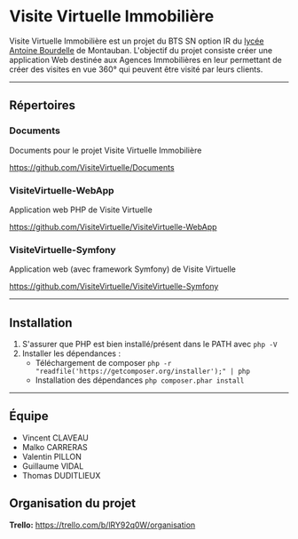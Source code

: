 # Visite Virtuelle Immobilière
Visite Virtuelle Immobilière est un projet du BTS SN option IR du [lycée Antoine Bourdelle] de Montauban.
L'objectif du projet consiste créer une application Web destinée aux Agences Immobilières en leur permettant de créer des visites en vue 360° qui peuvent être visité par leurs clients.

-----

## Répertoires

### Documents
Documents pour le projet Visite Virtuelle Immobilière

https://github.com/VisiteVirtuelle/Documents

### VisiteVirtuelle-WebApp
Application web PHP de Visite Virtuelle

https://github.com/VisiteVirtuelle/VisiteVirtuelle-WebApp

### VisiteVirtuelle-Symfony
Application web (avec framework Symfony) de Visite Virtuelle

https://github.com/VisiteVirtuelle/VisiteVirtuelle-Symfony

-----

## Installation
1. S'assurer que PHP est bien installé/présent dans le PATH avec `php -V`
2. Installer les dépendances :
   * Téléchargement de composer `php -r "readfile('https://getcomposer.org/installer');" | php`
   * Installation des dépendances `php composer.phar install`

-----

## Équipe
* Vincent CLAVEAU
* Malko CARRERAS
* Valentin PILLON
* Guillaume VIDAL
* Thomas DUDITLIEUX

## Organisation du projet
**Trello:** https://trello.com/b/lRY92q0W/organisation

[lycée Antoine Bourdelle]: http://bourdelle.entmip.fr/
